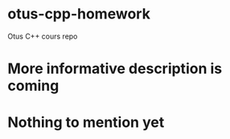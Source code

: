 # otus-cpp-homework
Otus C++ cours repo 

# More informative description is coming
# Nothing to mention yet